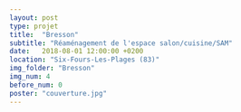 ```yaml
---
layout: post
type: projet 
title:  "Bresson"
subtitle: "Réaménagement de l'espace salon/cuisine/SAM"
date:   2018-08-01 12:00:00 +0200
location: "Six-Fours-Les-Plages (83)"
img_folder: "Bresson"
img_num: 4
before_num: 0
poster: "couverture.jpg"
---
```

